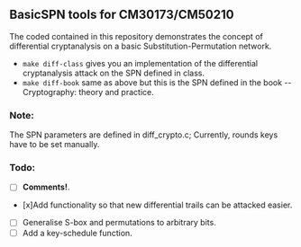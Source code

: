 ## BasicSPN tools for CM30173/CM50210

The coded contained in this repository demonstrates the concept of differential cryptanalysis on a basic Substitution-Permutation network.

* `make diff-class` gives you an implementation of the differential cryptanalysis attack on the SPN defined in class.
* `make diff-book` same as above but this is the SPN defined in the book  -- Cryptography: theory and practice.

### Note:

The SPN parameters are defined in diff_crypto.c; Currently, rounds keys have to be set manually.

### Todo: 


- [ ] **Comments!**.
- [x]Add functionality so that new differential trails can be attacked easier.
- [ ] Generalise S-box and permutations to arbitrary bits.
- [ ] Add a key-schedule function.
